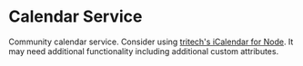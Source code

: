 # Calendar Service
Community calendar service. Consider using [tritech's iCalendar for Node](https://github.com/tritech/node-icalendar). It may need additional functionality including additional custom attributes.
